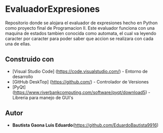 # EvaluadorExpresiones
Repositorio donde se alojara el evaluador de expresiones hecho en Python como proyecto final de Programacion II.
Este evaluador funciona con una maquina de estados tambien conocida como automata, el cual va leyendo caracter por caracter 
para poder saber que accion se realizara con cada una de ellas.

## Construido con

* [Visual Studio Code] (https://code.visualstudio.com/) - Entorno de desarrollo
* [GitHub DeskTop] (https://github.com/) - Controlador de Versiones
* [PyQt] (https://www.riverbankcomputing.com/software/pyqt/download5) - Libreria para manejo de GUI's

## Autor

* **Bautista Gaona Luis Eduardo**(https://github.com/EduardoBautista9916)
